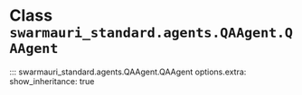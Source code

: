 # Class `swarmauri_standard.agents.QAAgent.QAAgent`

::: swarmauri_standard.agents.QAAgent.QAAgent
    options.extra:
      show_inheritance: true

